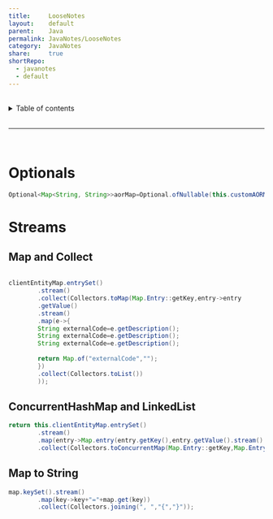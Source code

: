 ```yaml
---
title:     LooseNotes  
layout:    default  
parent:    Java  
permalink: JavaNotes/LooseNotes  
category:  JavaNotes  
share:     true  
shortRepo:  
  - javanotes  
  - default    
---
```


<br/>  

<details markdown="block">        
<summary>        
Table of contents        
</summary>        
{: .text-delta }        
1. TOC        
{:toc}        
</details>        

<br/>        

***        

<br/>        

# Optionals

```java  
Optional<Map<String, String>>aorMap=Optional.ofNullable(this.customAORMap);  
```  

# Streams

## Map and Collect

```java  
  
clientEntityMap.entrySet()  
        .stream()  
        .collect(Collectors.toMap(Map.Entry::getKey,entry->entry  
        .getValue()  
        .stream()  
        .map(e->{  
        String externalCode=e.getDescription();  
        String externalCode=e.getDescription();  
        String externalCode=e.getDescription();  
  
        return Map.of("externalCode","");  
        })  
        .collect(Collectors.toList())  
        ));  
```  

## ConcurrentHashMap and LinkedList

```java  
return this.clientEntityMap.entrySet()  
        .stream()  
        .map(entry->Map.entry(entry.getKey(),entry.getValue().stream().map(ClientEntityDetails::toMap).collect(Collectors.toCollection(LinkedList::new))))  
        .collect(Collectors.toConcurrentMap(Map.Entry::getKey,Map.Entry::getValue,(a,b)->b,ConcurrentHashMap::new));  
```  

## Map to String

```java  
map.keySet().stream()  
        .map(key->key+"="+map.get(key))  
        .collect(Collectors.joining(", ","{","}"));  
```